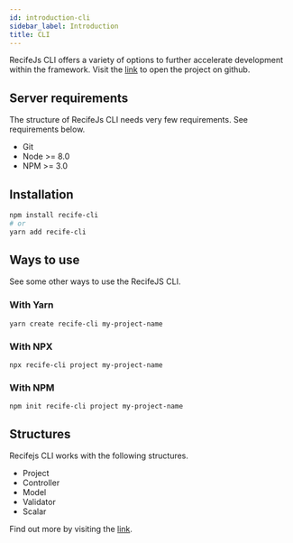 ```yaml
---
id: introduction-cli
sidebar_label: Introduction
title: CLI
---
```


RecifeJs CLI offers a variety of options to further accelerate development within the framework. Visit the [link](https://github.com/recifejs/cli) to open the project on github.

## Server requirements

The structure of RecifeJs CLI needs very few requirements. See requirements below.

- Git
- Node >= 8.0
- NPM >= 3.0

## Installation

```bash
npm install recife-cli
# or
yarn add recife-cli
```

## Ways to use

See some other ways to use the RecifeJS CLI.

### With Yarn

```
yarn create recife-cli my-project-name
```

### With NPX

```
npx recife-cli project my-project-name
```

### With NPM

```
npm init recife-cli project my-project-name
```

## Structures

Recifejs CLI works with the following structures.

- Project
- Controller
- Model
- Validator
- Scalar

Find out more by visiting the [link](structures-cli.md).
